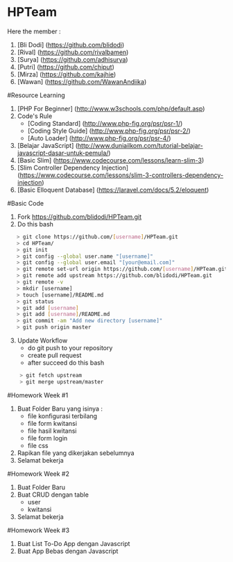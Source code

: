 # HPTeam

Here the member :

1. [Bli Dodi] (https://github.com/blidodi)
2. [Rival] (https://github.com/rivalbamen)
3. [Surya] (https://github.com/adhisurya)
4. [Putri] (https://github.com/chiput) 
5. [Mirza] (https://github.com/kajhie)
6. [Wawan] (https://github.com/WawanAndiika)

#Resource Learning

1. [PHP For Beginner] (http://www.w3schools.com/php/default.asp)
2. Code's Rule 
	- [Coding Standard] (http://www.php-fig.org/psr/psr-1/)
	- [Coding Style Guide] (http://www.php-fig.org/psr/psr-2/)
	- [Auto Loader] (http://www.php-fig.org/psr/psr-4/)
3. [Belajar JavaScript] (http://www.duniailkom.com/tutorial-belajar-javascript-dasar-untuk-pemula/)
4. [Basic Slim] (https://www.codecourse.com/lessons/learn-slim-3)
5. [Slim Controller Dependency Injection] (https://www.codecourse.com/lessons/slim-3-controllers-dependency-injection)
6. [Basic Elloquent Database] (https://laravel.com/docs/5.2/eloquent)


#Basic Code

1. Fork https://github.com/blidodi/HPTeam.git
2. Do this bash

 ```bash
    > git clone https://github.com/[username]/HPTeam.git
	> cd HPTeam/
	> git init
	> git config --global user.name "[username]"
	> git config --global user.email "[your@email.com]"
    > git remote set-url origin https://github.com/[username]/HPTeam.git
    > git remote add upstream https://github.com/blidodi/HPTeam.git
    > git remote -v 
	> mkdir [username]
	> touch [username]/README.md
	> git status
	> git add [username]
	> git add [username]/README.md
	> git commit -am "Add new directory [username]"
	> git push origin master
 ```

3. Update Workflow
    - do git push to your repository
    - create pull request
    - after succeed do this bash

```bash
    > git fetch upstream
    > git merge upstream/master
 ```

#Homework Week #1

1. Buat Folder Baru yang isinya :
	- file konfigurasi terbilang
	- file form kwitansi
	- file hasil kwitansi
	- file form login
	- file css
2. Rapikan file yang dikerjakan sebelumnya
3. Selamat bekerja


#Homework Week #2

1. Buat Folder Baru
2. Buat CRUD dengan table
	- user
	- kwitansi
3. Selamat bekerja

#Homework Week #3

1. Buat List To-Do App dengan Javascript
2. Buat App Bebas dengan Javascript